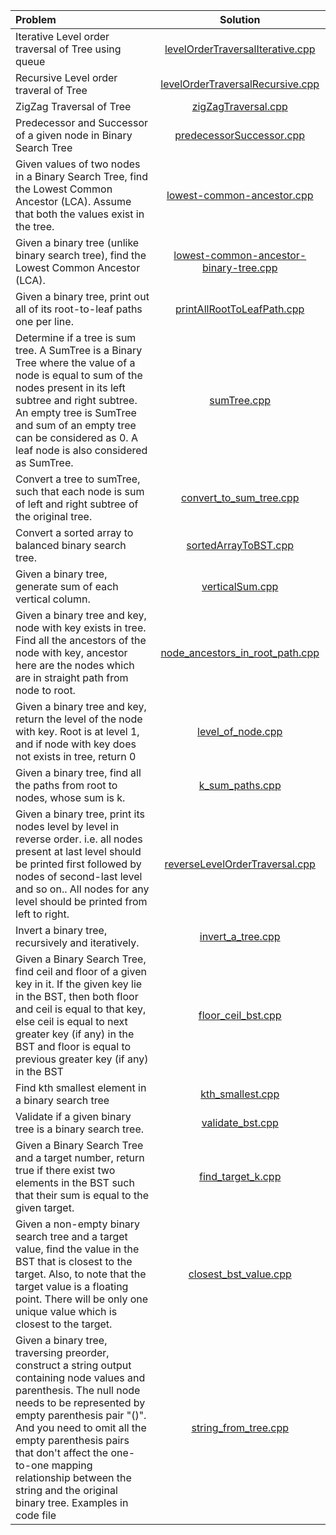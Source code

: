 | Problem | Solution |
| :------------ | :----------: |
|Iterative Level order traversal of Tree using queue |[levelOrderTraversalIterative.cpp](tree_problems/levelOrderTraversalIterative.cpp)|
|Recursive Level order traveral of Tree | [levelOrderTraversalRecursive.cpp](tree_problems/levelOrderTraversalRecursive.cpp)|
|ZigZag Traversal of Tree | [zigZagTraversal.cpp](tree_problems/zigZagTraversal.cpp)|
|Predecessor and Successor of a given node in Binary Search Tree | [predecessorSuccessor.cpp](tree_problems/predecessorSuccessor.cpp)|
|Given values of two nodes in a Binary Search Tree, find the Lowest Common Ancestor (LCA). Assume that both the values exist in the tree.| [lowest-common-ancestor.cpp](tree_problems/lowest-common-ancestor.cpp)|
|Given a binary tree (unlike binary search tree), find the Lowest Common Ancestor (LCA).|[lowest-common-ancestor-binary-tree.cpp](tree_problems/lowest-common-ancestor-binary-tree.cpp)|
|Given a binary tree, print out all of its root-to-leaf paths one per line.| [printAllRootToLeafPath.cpp](tree_problems/printAllRootToLeafPath.cpp)
|Determine if a tree is sum tree. A SumTree is a Binary Tree where the value of a node is equal to sum of the nodes present in its left subtree and right subtree. An empty tree is SumTree and sum of an empty tree can be considered as 0. A leaf node is also considered as SumTree.| [sumTree.cpp](tree_problems/sumTree.cpp)|
|Convert a tree to sumTree, such that each node is sum of left and right subtree of the original tree.| [convert_to_sum_tree.cpp](tree_problems/convert_to_sum_tree.cpp)|
| Convert a sorted array to balanced binary search tree.| [sortedArrayToBST.cpp](tree_problems/sortedArrayToBST.cpp)|
| Given a binary tree, generate sum of each vertical column.|[verticalSum.cpp](tree_problems/verticalSum.cpp)|
| Given a binary tree and key, node with key exists in tree. Find all the ancestors of the node with key, ancestor here are the nodes which are in straight path from node to root.| [node_ancestors_in_root_path.cpp](tree_problems/node_ancestors_in_root_path.cpp)|
| Given a binary tree and key, return the level of the node with key. Root is at level 1, and if node with key does not exists in tree, return 0| [level_of_node.cpp](tree_problems/level_of_node.cpp)|
| Given a binary tree, find all the paths from root to nodes, whose sum is k. | [k_sum_paths.cpp](tree_problems/k_sum_paths.cpp)|
| Given a binary tree, print its nodes level by level in reverse order. i.e. all nodes present at last level should be printed first followed by nodes of second-last level and so on.. All nodes for any level should be printed from left to right. | [reverseLevelOrderTraversal.cpp](tree_problems/reverseLevelOrderTraversal.cpp) |
| Invert a binary tree, recursively and iteratively.| [invert_a_tree.cpp](tree_problems/invert_a_tree.cpp) |
| Given a Binary Search Tree, find ceil and floor of a given key in it. If the given key lie in the BST, then both floor and ceil is equal to that key, else ceil is equal to next greater key (if any) in the BST and floor is equal to previous greater key (if any) in the BST | [floor_ceil_bst.cpp](tree_problems/floor_ceil_bst.cpp) |
| Find kth smallest element in a binary search tree | [kth_smallest.cpp](tree_problems/kth_smallest.cpp)|
| Validate if a given binary tree is a binary search tree. | [validate_bst.cpp](tree_problems/validate_bst.cpp) |
| Given a Binary Search Tree and a target number, return true if there exist two elements in the BST such that their sum is equal to the given target.| [find_target_k.cpp](tree_problems/find_target_k.cpp) |
| Given a non-empty binary search tree and a target value, find the value in the BST that is closest to the target. Also, to note that the target value is a floating point. There will be only one unique value which is closest to the target. |[closest_bst_value.cpp](tree_problems/closest_bst_value.cpp) |
| Given a binary tree, traversing preorder, construct a string output containing node values and parenthesis. The null node needs to be represented by empty parenthesis pair "()". And you need to omit all the empty parenthesis pairs that don't affect the one-to-one mapping relationship between the string and the original binary tree. Examples in code file| [string_from_tree.cpp](tree_problems/string_from_tree.cpp)|

